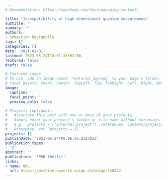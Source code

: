 ```yaml
---
# Documentation: https://wowchemy.com/docs/managing-content/

title: 'Incompatibility of high-dimensional quantum measurements'
subtitle: ''
summary: ''
authors:
- Sébastien Designolle
tags: []
categories: []
date: '2021-01-01'
lastmod: 2023-05-24T10:51:31+02:00
featured: false
draft: false

# Featured image
# To use, add an image named `featured.jpg/png` to your page's folder.
# Focal points: Smart, Center, TopLeft, Top, TopRight, Left, Right, BottomLeft, Bottom, BottomRight.
image:
  caption: ''
  focal_point: ''
  preview_only: false

# Projects (optional).
#   Associate this post with one or more of your projects.
#   Simply enter your project's folder or file name without extension.
#   E.g. `projects = ["internal-project"]` references `content/project/deep-learning/index.md`.
#   Otherwise, set `projects = []`.
projects: []
publishDate: '2023-05-24T09:06:45.822702Z'
publication_types:
- '2'
abstract: ''
publication: '*PhD thesis*'
links:
- name: URL
  url: https://archive-ouverte.unige.ch/unige:158942
---
```

